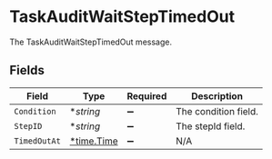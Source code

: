 # TaskAuditWaitStepTimedOut

The TaskAuditWaitStepTimedOut message.


## Fields

| Field                                      | Type                                       | Required                                   | Description                                |
| ------------------------------------------ | ------------------------------------------ | ------------------------------------------ | ------------------------------------------ |
| `Condition`                                | **string*                                  | :heavy_minus_sign:                         | The condition field.                       |
| `StepID`                                   | **string*                                  | :heavy_minus_sign:                         | The stepId field.                          |
| `TimedOutAt`                               | [*time.Time](https://pkg.go.dev/time#Time) | :heavy_minus_sign:                         | N/A                                        |
